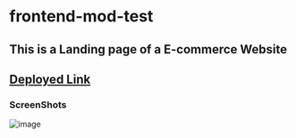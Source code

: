 # frontend-mod-test
## This is a Landing page of a E-commerce Website
## [Deployed Link](https://aamirkhan2205.github.io/frontend-mod-test/)

### ScreenShots
![image](https://github.com/AamirKhan2205/frontend-mod-test/assets/117905992/4d3f883d-21f7-4b63-807b-42188160b698)
